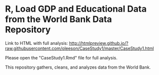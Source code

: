 # R, Load GDP and Educational Data from the World Bank Data Repository

Link to HTML with full analysis: http://htmlpreview.github.io/?raw.githubusercontent.com/oleeson/CaseStudy1/master/CaseStudy1.html

Please open the "CaseStudy1.Rmd" file for full analysis. 

This repository gathers, cleans, and analyzes data from the World Bank. 
